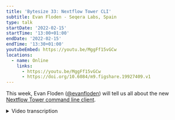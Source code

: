```yaml
---
title: 'Bytesize 33: Nextflow Tower CLI'
subtitle: Evan Floden - Seqera Labs, Spain
type: talk
startDate: '2022-02-15'
startTime: '13:00+01:00'
endDate: '2022-02-15'
endTime: '13:30+01:00'
youtubeEmbed: https://youtu.be/MggFf15vGCw
locations:
  - name: Online
    links:
      - https://youtu.be/MggFf15vGCw
      - https://doi.org/10.6084/m9.figshare.19927409.v1
---
```


This week, Evan Floden ([@evanfloden](https://github.com/evanfloden/)) will tell us all about the new [Nextflow Tower command line client](https://github.com/seqeralabs/tower-cli).

<details markdown="1"><summary>Video transcription</summary>

:::note
The content has been edited to make it reader-friendly
:::

[0:01](https://youtu.be/MggFf15vGCw&t=1)
(host) Hello, everyone. Thank you for joining today's bytesize talk. I'd like to begin by thanking the Chan Zuckerberg Initiative for supporting all nf-core events. Some information about today's bytesize talk. The talk will be recorded and is being recorded at the moment. And the video will be uploaded to nf-core's YouTube playlist and also shared on our Slack platform. After the talk, which is a 15-minute talk, we'll have a session for questions and answers. Feel free to post your question on the chat box or unmute and directly ask the speaker the question that you have. For today's talk, we are honored to have Evan Floden, the CEO and co-founder of Seqera Labs, who will be presenting on Nextflow Tower, which is a centralized command post for launching a Nextflow pipeline. Over to you, Evan.

[0:56](https://youtu.be/MggFf15vGCw&t=56)
All right. Thank you very much. Thanks for the intro and thanks for having me here again. Just a bit of a clarification. I'm going to specify that we're going to talk about Nextflow Tower and the CLI in specific, specifically that we've released it towards the end of last year. It's been a work in progress and something that we've been wanting to do for a while now. It tries to answer some key problems that people had. You have Tower itself, which has a graphical user interface and also has an API. And we wanted to solve the problem for people who were used to working with Nextflow from the command line, but also people who wanted to have this infrastructure as code set up.

[1:36](https://youtu.be/MggFf15vGCw&t=96)
Maybe as a brief introduction, I can start on a little bit about the background to it and also the background to Seqera. If you don't know, we're the main maintainers of the Nextflow project and the company's about four years old now, and we're really solved the problem primarily around the workflows becoming more complicated in terms of number of steps, but also the larger amounts of data and the cloud and cluster configuration side. And this ties in with what we've been doing with the CLI, because it allows you to define your whole research environment. Nextflow and particularly nf-core have done a fantastic job on defining the workflow. And if you think about that workflow being typically a repository, maybe you've got some profiles, you've got some test ways of running those pipelines, but there's almost a problem outside, which is bigger than just the workflow definition, which is, where does that workflow run? How was that infrastructure created? How can I create all of that in a reproducible way? And how can I start to do this using long running services without having to rely on my laptop being the key provider of all of that? That's what we're trying to get to go into a little bit today.

[2:43](https://youtu.be/MggFf15vGCw&t=163)
It really should be a little bit of a show and tell session with some examples of how you can do this from the command line. Please forgive me if there is any typos as we go through this, but hopefully it can give you a flavor of what's possible and you can start to think, how you can apply it in your situation. I'm going to go into the meat of this first. This is the architecture of Nextflow Tower. Not something that you specifically know tons about, but the point is that it's a full stack web application and it connects in with these computing platforms. All of our different cloud providers, and obviously the data associated with the repositories.

[3:21](https://youtu.be/MggFf15vGCw&t=201)
How do you interact with that yourself? I mean, there's typically three ways of doing so. The first is obviously through a web browser. You're connecting in and going through cloud or through a user interface like model. Then there's the command line, which I'm going to show you today. And all of that is built around and built on top of this API layer. Tower has published the API. It says open 3.0 standard from that API. You can go into the documentation and do that. And we have a lot of people who are just building purely on top of that API layer. But it was a need to be able to interact with Tower also from the command line. Here's a quick example of what we're going to see later on. But the idea is that you can start to launch pipelines, monitor these pipelines, understand a little bit what's going on and define the infrastructure in this way. I'm going to go through a couple of things. The first is just the very basics of the installation and the setup and then how that works through the repository. And then we're going to also go through and just see how we can launch some pipelines and how we can set up the infrastructure as code.

[4:29](https://youtu.be/MggFf15vGCw&t=269)
Now, the way that the CLI is written, it's in parity with the API. And this means that you can do a lot of things and probably many more things than we've even considered for most applications. When you see this, I want you to consider other use cases. If you've got some, it would be fantastic. We had people reach out to us the other day who were using this for uploading data sets and triggering pipelines, for example. We wrote a blog post on that. It's a fantastic piece of work. And we see a whole bunch of other use cases outside this direct setup. Please shout out if you want to see how that works. The first thing I'm going to point you to is just Tower itself and the way that it connects in terms of the CLI. You can go to cloud.tower.nf. And when you log in here, you've got your credentials that you can log into. Typically people are using GitHub or Google to log in here. And the first thing you have is the community showcase, which is what we're going to be working in for some of the parts today and really a collection of pipelines. There's some free compute. You can jump in and start launching it. And you can interact with the CLI as well.

[5:39](https://youtu.be/MggFf15vGCw&t=339)
The point that I want to make here is to set this up, the way the CLI works, it connects to Tower and it connects via your token. You can create your own, as many as you want, access tokens here. You can see that I've created a token for the nf-core demo token. And when you create a token, let's just give a demo example. You can see it just gives you that key there. There's how it links in there for doing that. I can just quickly remove that one for demonstration purposes. I've got one which is linked in, and I'm just going to go and export that into my environment. How does it all work? So, FlinkyNetworks is that we have the Tower CLI, which is a standalone open source piece of software which you can download from GitHub. We have built it in all of the different environments. If you go to tags here for each version, we build this for Linux, for OS X, for Windows as well. And then you can simply download that file and move it to executable and run it here. I'm running a Mac today. I've just downloaded the latest Mac version into my terminal, and then you can start to run it here.

[6:50](https://youtu.be/MggFf15vGCw&t=410)
There's a little bit of background on how this works and how you can set this up, but I'll leave this for later and we can jump into a demo specifically and see how that works. I'm now going to switch over to my terminal, to my command line, and we can run a little bit from there. Okay. Here's my command line. The first thing you can see is that we basically, instead of calling it Tower or anything like this, the command that we call it is `./tw`. And you can see all the different commands that you have here. Tower itself can interact with all of the different aspects of the system. We have things like actions for automations, organizing collaborators, compute environments, credentials, data sets, as well. The other nice thing you can do here is to write `./tw info`, and this is like a health check. It's going to connect with the Tower instance. It's checking that we can connect to the version that we're using, showing which user I am when I'm authenticated to do this, and checking some details there. This can be quite useful as well for just setting it up and running that for how you go. The way that you set this up is you would typically export an access token here. In this case here, I can got my access token, which I've copied from before. I would then paste it and export that there, and then you're good to go and you're connected.

[8:15](https://youtu.be/MggFf15vGCw&t=495)
There's a couple of other different options that you want to do when you're considering the setup. The first one is around which workspace you want to work in. I showed you the community workspace before, but if you have your own workspaces set up for your organization, you can simply change that from an environment variable, in this case, the Tower workspace ID, but you can also change it from the command line when you're running this. You can just say Tower workspace from that. I'm going to say here and just export one that is essentially the community showcase, and anything I do now, you'll be able to follow along live. If you log into tower, you'll be able to see all of these actions and pipelines triggered off and things that were created, followed them as we go through. I'm going to export this Tower workspace ID here. Just going to confirm that everything is working and it's all fine. I've uploaded my credentials, connected to the right workspace, and we're ready to go.

[9:11](https://youtu.be/MggFf15vGCw&t=551)
The first thing you want to consider in the first use case for Tower is the primary use case of what we all do, which is typically run pipelines, how we can trigger those off. And in Tower, we have a special concept of what a pipeline is. It's essentially almost a reserve name that we've created for the system. A pipeline is a combination of the workflow repository. You think of this as you get repository where the source code is hosted, combined with the compute environment, which is really where the execution of that pipeline will take place, plus some parameters, essentially inputs that you want to use, default parameters, but also the parameters that you want to use. Those three things come together for what is called a pipeline.

[10:00](https://youtu.be/MggFf15vGCw&t=600)
And if we go into here and we see inside of the Tower showcase, you should see the exact same thing. If I was to say here, `pipelines list`, you'll see that it lists all of the pipelines that we have inside of this community showcase. And this is the nf-core pipelines, but also we have some other ones we're adding in here all the time. And these are pre-configured ones, which are good to go. Again, it's a combination of the repos and compute environments and some parameters. If I want to launch one of these pipelines, I've got a couple of different options and come a couple of different ways that we can do this. Well, the first thing is to say, we could say `tw pipelines` here, and I want to say `launch`. And when I launch this pipeline, I can then choose the name that I want to give it, essentially launch that pipeline, or I could choose an ID. Let's just choose a default one, and we will choose that we want to launch nf-core chipseq. I say this here, and you can see that I have made a mistake here, pipelines launch. I think we have to give it a name here. The typo. No? Of course. Nf pipelines launch. Let me just copy paste my example. Maybe I've made a typo here somewhere. Okay. Like that. Okay. Must have made a typo there somewhere. This is the interaction that was taking place, and we're submitting now that pipeline was saying, launch that pipeline with tower.

[11:34](https://youtu.be/MggFf15vGCw&t=694)
It's important to note why this is different from Nextflow run. The primary difference is that when we're launching this pipeline, we're directing Tower to launch it. There's nothing running now on my local machine where this is launched. There's no Nextflow instance. There's no head job or anything. Everything has been delegated to Tower, which in itself will submit that compute into the computer environment where that's working. That's got a lot of advantages. Firstly, I can shut down my laptop if I need to run out to go to any work at the end of the day. The other thing is that all of the records, all of this, all of the logs, all of the information about the execution of the pipeline has been managed now by Tower and has a full history of that. That's a very important thing. You don't want to be reliant on your laptop or where you're launching the pipeline to manage that information. It also means it's been collaborated. If you go into the workspace now and click on this URL, you can follow along live. And this allows people to interactively work together. Maybe there's an issue that you can fix and then you can fix that and launch that again. And we can work in a much more collaborative manner as well.

[12:47](https://youtu.be/MggFf15vGCw&t=767)
That was a basic one where we didn't actually change any of the parameters. This was a default launch of that. But what if you wanted to start running a pipeline where you're actually changing things up? Well, you've got a couple of different options for doing it. We can define a little bit like the nextflow command line here in terms of the different stuff we can run. Eventually I wanted to say now I want to run the viralrecon pipeline from nf-core. And let's say that I want to now, instead of just run it by default, I want to use an export profile. And this profile may be some test data that you've got. Maybe it's a profile because of something specific about what you want to find there. And I can just use the exact same profiles here to launch that as well. That's going to trigger off there. It's going to be launched into the community workspace and doing as well.

[13:35](https://youtu.be/MggFf15vGCw&t=815)
Another more common use case is around not so much the changing of a profile, but changing of the input data. What you can do here is what we call the params file. You can create a params file in YAML or JSON. Here you can see I've defined some input data. I've got some different options for those inputs. And here I've saved this into this file called params.yaml. And I could then go say, okay, let's go launch the `tw launch nf-core-rnaseq` pipeline. And now I've got the choice here of defining some profiles, but I could also add in now the params file itself. Let's just say a profile for test. And I also want to put in here the params file, exactly like we would with Nextflow. And this point here, I can just specify exactly what the location of that params file is. Obviously, this allows you to predefine a lot of stuff, maybe you're working off sample sheets that you've got predefined there, and they can trigger off that as well. Okay. This is my params file. I think I've probably made some typos in this. Much better copy-pasting in the live demos than trying to do this. We can prove it works. Okay. We saw that, and then we can launch that. This is the basic use case of launching those pipelines. You can, of course, monitor them. You can follow them along. Maybe you want to do that from the GUI. Maybe you want to do it from the command line. There's a whole bunch of different endpoints there.

[15:16](https://youtu.be/MggFf15vGCw&t=916)
I want to switch gears a little bit now and think about how we can define the infrastructure around this. So far, we've just launched those pipelines and we've been able to monitor them. What about if I wanted to now do this, whether I want to set up pipelines for other people or define my research environment in a more generalized way? I'm just going to quickly change over to a different workspace here. I don't want to build the stuff in the community workspace. I don't want to populate it with different things. I'm first going to change over to the workspace here and then I'll look at the different pipelines that I have inside this workspace. This is a private one that you can't see, but its principles are exactly the same here. I'm just going to say `tw pipelines list`. It's going to show you all of the pipelines in that space. And you can see that just a whole bunch of stuff that we've been populating inside of here. You can see the repository it associates with. I see a lot of the nf-core stuff and then the name of the pipeline.

[16:09](https://youtu.be/MggFf15vGCw&t=969)
What I want to do now is imagine that I wanted to say, take this and I had a test version of this or development version and say I wanted to copy that or I wanted to give that to you. You could capture the whole thing in your environment. Or put in another way, I wanted to define exactly what that pipeline is made up of beyond just the workflow itself. One way that I can do that with Tower is to take the pipelines command here and then export the particular pipeline itself. The way that this works is when I give it a name. Let's just take the first one from the top. I'll copy paste this time as opposed to trusting myself too much. When I export this, you'll see that it's exported entirely as this JSON file here. This has got a fantastic functionality because it means I can import and export things using this command and really define all of my pipelines as code. These pipelines may have different configurations, different setups for different environments. You can define that now entirely inside of the JSON file, but also you have a pretty nice way to interact with it in this regard. That means I could go create a new pipeline, maybe change one or two things out and all of that infrastructure is shown there as well. This principle of importing and exporting, defining, and having this as a stored location works for all of the resources. I'm showing you pipelines here, but the same thing applies to if I was going to show you, for example, the credentials. I want a list inside Tower of all my credentials that are inside of this workspace. And you can see I've got credentials here for Google, for GitHub, for Azure, et cetera. All of that becomes available for me to see.

[17:53](https://youtu.be/MggFf15vGCw&t=1073)
Then I can think about how I can link that into actual computer environments of generating this stuff on the fly. If I wanted to, for example, export my compute environment here, which is going to be where the compute takes place. It's going to be my AWS batch. In one example, let's say there's some credentials for that, how that's set up. And you can just have a look at what one of those looks like. This export here, the credentials, you can see that this is the whole definition of that, that is required. This is running on EUS3, et cetera, all of the working directory for that and how that sets up. There's obviously a whole bunch of these things that you can run. Just to give you a full view and probably makes a little bit more sense now, all of the commands that we've seen here.

[18:42](https://youtu.be/MggFf15vGCw&t=1122)
If we do talk on here just by itself, you can start to interact with creating the workspaces themselves as well, participants generating the pipelines, creating data sets. And I just will point out one more thing to give you some inspiration on what's possible here, is that we recently released a blog post around this, which really took many of these ideas and put them all into play. The concept was that we wanted people to be able to essentially drop a sample sheet or a sample comes off a sequencer. As part of that, it will trigger the execution of a pipeline all the way through. And the Tower CLI is obviously perfect for this. We wanted to set this up on the first case on AWS itself. The way that we did this means we defined some Lambda function that essentially takes a sample sheet which gets generated when data enters to an S3 bucket. Then it uses the Tower CLI to generate a data set, deposit that into Tower, and then to invoke the job with Tower itself. It allows you to integrate with many different services for doing so and then create this whole. This is a a walkthrough if you're really interested in seeing how this can be done. We provide all the files. And there's also a Git repository here if you want to go through and follow this up yourself. But I'll end with that.

[20:13](https://youtu.be/MggFf15vGCw&t=1213)
We're really excited to see what people build with this. We are expanding this as well as we add more functionality to Tower, keeping everything really aligned in that respect. And really excited just to see what people build with it.

(host) Thank you, Evan. That was a really interesting talk on Nextflow Tower. I don't know if there's anyone who has any questions to follow up on this one.

[20:41](https://youtu.be/MggFf15vGCw&t=1241)
(question) Maybe I can start the questions off. I haven't used Nextflow Tower before, but are there any more supplementary dependencies you need on your local machine when you're using Tower?

(answer) When you're set up with Tower, there's a couple of ways to do it. One of them is just writing with Tower from your Nextflow command. You can say `nextflow run -with_tower`. This is still running it with the head job still on your laptop. To connect externally, you should log into Tower Cloud, and then you can essentially create your computer environment like that. They're two different ways of working. And to really get the full power of this, you should log in. As I say, it's running as a service in there. And to provide full clarity around this, this is Tower Cloud, which you can go and log in and use. And our business model is primarily around deploying this in customer's own environment. Customers have their own version of Tower. This is the public one I'm showing you, which you're free to use.

[21:42](https://youtu.be/MggFf15vGCw&t=1302)
(question) Okay. We have a question from Paul. And then we'll go to other people who have their hands up. Paul asks, I have access to an HPC support computer at my institution. What is my use case for nf-Tower? I've only used nf-Tower in a limited basis and don't see the need of it. Who are the main users of nf-Tower?

(answer) We can think of a couple of use cases. I can jump in there and maybe demo a little bit. One thing in terms of HPC, I'm showing you batch in AWS batch and different cloud environments here. If we go down to that same workspace we were working before, these are the same computer environments that I showed you. And you can connect in here with all the different platforms. You connect in with your own, in this case, PBS or your own Slurm cluster that you have here. And this organizes the infrastructure side of it. You can connect those bits into there as well for that part. There's three primary use cases around the use of it. If you are creating pipelines and you want to make them available for anyone who maybe doesn't even have Nextflow expertise or command line expertise, experimentalists, et cetera, you can create your pipeline and define it in a way which makes it super easy for them to come in. Here you can create your own customized user interfaces. As a user, I just need to select my input data. I would come in and I say, I don't want to run my RNA-Seq sample sheet against that. I want to go have some options around this and maybe I want to save some particular files. And then I can trigger the execution of that job often. It simplifies the whole launch process for them. As a bioinformatician, you probably want to create those pipelines and make them available with compute to your users to do that. Maybe you want a long-running service. You don't want to be relying on that. You have a full history of your execution so you can follow those pipelines as they're going through as well. And you can also automate things as well. From the system admin side, you have the compute environments which can be defined and not really a lot of work around the collaboration side of it. There's a whole bunch of use cases there.

[23:58](https://youtu.be/MggFf15vGCw&t=1438)
(host) Okay. Apparently everyone else was appreciating your talk. I don't know if anyone else who has a question. Okay. Seems like everyone else is satisfied. Thank you so much, Evan, for the talk. And I'm sure people can catch you on Slack if they have any questions.

(speaker) Absolutely. Thanks so much for the time, everyone. And yeah, reach out if you have any other questions. Always happy to take them.

(host) Sure. Thanks, everyone, for joining today's bytesize talk. See you next week.

(speaker) Thanks so much, folks.

</details>
